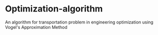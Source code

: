 # Optimization-algorithm
 An algorithm for transportation problem in engineering optimization using Vogel's Approximation Method

